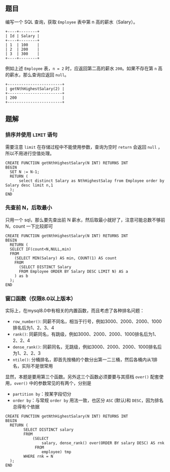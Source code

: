## 题目

编写一个 SQL 查询，获取 `Employee` 表中第 n 高的薪水（Salary）。

```
+----+--------+
| Id | Salary |
+----+--------+
| 1  | 100    |
| 2  | 200    |
| 3  | 300    |
+----+--------+
```

例如上述 `Employee` 表，`n = 2` 时，应返回第二高的薪水 `200`。如果不存在第 `n` 高的薪水，那么查询应返回 `null`。

```
+------------------------+
| getNthHighestSalary(2) |
+------------------------+
| 200                    |
+------------------------+
```

## 题解

### 排序并使用 `LIMIT` 语句

需要注意 `limit` 在存储过程中不能使用参数，查询为空时 `return` 会返回 `null` ，所以不用进行空值处理。

```mysql
CREATE FUNCTION getNthHighestSalary(N INT) RETURNS INT
BEGIN
  SET N := N-1;
  RETURN (
      select distinct Salary as NthHighestSalay from Employee order by Salary desc limit n,1
  );
END
```

### 先查前 N，后取最小

只用一个 sql，那么要先查出前 N 薪水，然后取最小就好了，注意可能总数不够前 N，count 一下比较即可

```mysql
CREATE FUNCTION getNthHighestSalary(N INT) RETURNS INT
BEGIN
  RETURN (     
  SELECT IF(count<N,NULL,min) 
  FROM
    (SELECT MIN(Salary) AS min, COUNT(1) AS count
    FROM
      (SELECT DISTINCT Salary
      FROM Employee ORDER BY Salary DESC LIMIT N) AS a
    ) as b
  );
END
```

### 窗口函数（仅限8.0以上版本）

实际上，在mysql8.0中有相关的内置函数，而且考虑了各种排名问题：

- `row_number()`: 同薪不同名，相当于行号，例如3000、2000、2000、1000排名后为1、2、3、4
- `rank()`: 同薪同名，有跳级，例如3000、2000、2000、1000排名后为1、2、2、4
- `dense_rank()`: 同薪同名，无跳级，例如3000、2000、2000、1000排名后为1、2、2、3
- `ntile()`: 分桶排名，即首先按桶的个数分出第一二三桶，然后各桶内从1排名，实际不是很常用

显然，本题是要用第三个函数。另外这三个函数必须要要与其搭档 `over()` 配套使用，`over()` 中的参数常见的有两个，分别是

- `partition by`：按某字段切分
- `order by`：与常规 `order by` 用法一致，也区分 `ASC` (默认)和 `DESC`，因为排名总得有个依据

```mysql
CREATE FUNCTION getNthHighestSalary(N INT) RETURNS INT
BEGIN
  RETURN (
        SELECT DISTINCT salary
        FROM 
            (SELECT 
                salary, dense_rank() over(ORDER BY salary DESC) AS rnk
             FROM 
                employee) tmp
        WHERE rnk = N
  );
END
```
